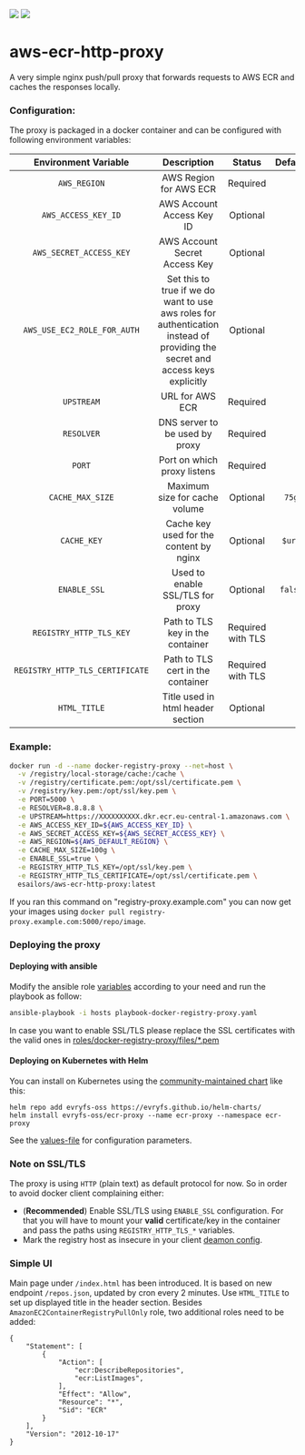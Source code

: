 <p align="left">
    <a href="https://hub.docker.com/r/esailors/aws-ecr-http-proxy" alt="Pulls">
        <img src="https://img.shields.io/docker/pulls/esailors/aws-ecr-http-proxy" /></a>
    <a href="https://www.esailors.de" alt="Maintained">
        <img src="https://img.shields.io/maintenance/yes/2022.svg" /></a>

</p>

# aws-ecr-http-proxy

A very simple nginx push/pull proxy that forwards requests to AWS ECR and caches the responses locally.

### Configuration:
The proxy is packaged in a docker container and can be configured with following environment variables:

| Environment Variable                | Description                                    | Status                            | Default    |
| :---------------------------------: | :--------------------------------------------: | :-------------------------------: | :--------: |
| `AWS_REGION`                        | AWS Region for AWS ECR                         | Required                          |            |
| `AWS_ACCESS_KEY_ID`                 | AWS Account Access Key ID                      | Optional                          |            |
| `AWS_SECRET_ACCESS_KEY`             | AWS Account Secret Access Key                  | Optional                          |            |
| `AWS_USE_EC2_ROLE_FOR_AUTH`         | Set this to true if we do want to use aws roles for authentication instead of providing the secret and access keys explicitly | Optional                          |            |
| `UPSTREAM`                          | URL for AWS ECR                                | Required                          |            |
| `RESOLVER`                          | DNS server to be used by proxy                 | Required                          |            |
| `PORT`                              | Port on which proxy listens                    | Required                          |            |
| `CACHE_MAX_SIZE`                    | Maximum size for cache volume                  | Optional                          |  `75g`     |
| `CACHE_KEY`                         | Cache key used for the content by nginx        | Optional                          |  `$uri`    |
| `ENABLE_SSL`                        | Used to enable SSL/TLS for proxy               | Optional                          | `false`    |
| `REGISTRY_HTTP_TLS_KEY`             | Path to TLS key in the container               | Required with TLS                 |            |
| `REGISTRY_HTTP_TLS_CERTIFICATE`     | Path to TLS cert in the container              | Required with TLS                 |            |
| `HTML_TITLE`                        | Title used in html header section              | Optional                          |            |

### Example:

```sh
docker run -d --name docker-registry-proxy --net=host \
  -v /registry/local-storage/cache:/cache \
  -v /registry/certificate.pem:/opt/ssl/certificate.pem \
  -v /registry/key.pem:/opt/ssl/key.pem \
  -e PORT=5000 \
  -e RESOLVER=8.8.8.8 \
  -e UPSTREAM=https://XXXXXXXXXX.dkr.ecr.eu-central-1.amazonaws.com \
  -e AWS_ACCESS_KEY_ID=${AWS_ACCESS_KEY_ID} \
  -e AWS_SECRET_ACCESS_KEY=${AWS_SECRET_ACCESS_KEY} \
  -e AWS_REGION=${AWS_DEFAULT_REGION} \
  -e CACHE_MAX_SIZE=100g \
  -e ENABLE_SSL=true \
  -e REGISTRY_HTTP_TLS_KEY=/opt/ssl/key.pem \
  -e REGISTRY_HTTP_TLS_CERTIFICATE=/opt/ssl/certificate.pem \
  esailors/aws-ecr-http-proxy:latest
```

If you ran this command on "registry-proxy.example.com" you can now get your images using `docker pull registry-proxy.example.com:5000/repo/image`.

### Deploying the proxy

#### Deploying with ansible

Modify the ansible role [variables](https://github.com/eSailors/aws-ecr-http-proxy/tree/master/roles/docker-registry-proxy/defaults) according to your need and run the playbook as follow:
```sh
ansible-playbook -i hosts playbook-docker-registry-proxy.yaml
```
In case you want to enable SSL/TLS please replace the SSL certificates with the valid ones in [roles/docker-registry-proxy/files/*.pem](https://github.com/eSailors/aws-ecr-http-proxy/tree/master/roles/docker-registry-proxy/files)

#### Deploying on Kubernetes with Helm
You can install on Kubernetes using the [community-maintained chart](https://github.com/evryfs/helm-charts/tree/master/charts/ecr-proxy) like this:

```shell
helm repo add evryfs-oss https://evryfs.github.io/helm-charts/
helm install evryfs-oss/ecr-proxy --name ecr-proxy --namespace ecr-proxy
```

See the [values-file](https://github.com/evryfs/helm-charts/blob/master/charts/ecr-proxy/values.yaml) for configuration parameters.


### Note on SSL/TLS
The proxy is using `HTTP` (plain text) as default protocol for now. So in order to avoid docker client complaining either:
 - (**Recommended**) Enable SSL/TLS using `ENABLE_SSL` configuration. For that you will have to mount your **valid** certificate/key in the container and pass the paths using  `REGISTRY_HTTP_TLS_*` variables.
 - Mark the registry host as insecure in your client [deamon config](https://docs.docker.com/registry/insecure/).

### Simple UI
Main page under `/index.html` has been introduced. It is based on new endpoint `/repos.json`, updated by cron every 2 minutes.
Use `HTML_TITLE` to set up displayed title in the header section. Besides `AmazonEC2ContainerRegistryPullOnly` role, two additional roles need to be added:

```
{
    "Statement": [
        {
            "Action": [
                "ecr:DescribeRepositories",
                "ecr:ListImages",
            ],
            "Effect": "Allow",
            "Resource": "*",
            "Sid": "ECR"
        }
    ],
    "Version": "2012-10-17"
}
```

